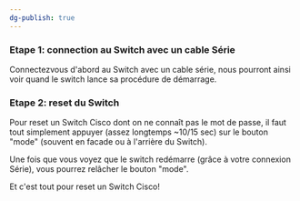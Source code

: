 ```yaml
---
dg-publish: true
---
```


### Etape 1: connection au Switch avec un cable Série

Connectezvous d'abord au Switch avec un cable série, nous pourront ainsi voir quand le switch lance sa procédure de démarrage.

### Etape 2: reset du Switch

Pour reset un Switch Cisco dont on ne connaît pas le mot de passe, il faut tout simplement appuyer  (assez longtemps ~10/15 sec) sur le bouton "mode" (souvent en facade ou à l'arrière du Switch).

Une fois que vous voyez que le switch redémarre (grâce à votre connexion Série), vous pourrez relâcher le bouton "mode". 

Et c'est tout pour reset un Switch Cisco!

